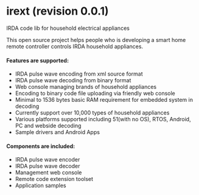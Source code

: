 # irext (revision 0.0.1)
  IRDA code lib for household electrical appliances

  This open source project helps people who is developing a smart home remote controller controls IRDA household appliances.

#### Features are supported:
  - IRDA pulse wave encoding from xml source format
  - IRDA pulse wave decoding from binary format
  - Web console managing brands of household appliances
  - Encoding to binary code file uploading via friendly web console
  - Minimal to 1536 bytes basic RAM requirement for embedded system in decoding
  - Currently support over 10,000 types of household appliances
  - Various platforms supported including 51(with no OS), RTOS, Android, PC and webside decoding
  - Sample drivers and Android Apps

#### Components are included:
  - IRDA pulse wave encoder
  - IRDA pulse wave decoder
  - Management web console
  - Remote code extension toolset
  - Application samples
